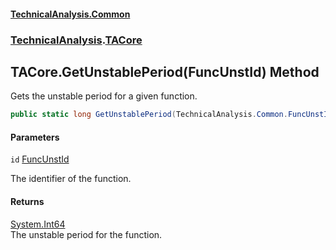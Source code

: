 #### [TechnicalAnalysis.Common](Atypical.TechnicalAnalysis.Common.md 'Atypical.TechnicalAnalysis.Common')
### [TechnicalAnalysis](Atypical.TechnicalAnalysis.Common.md#TechnicalAnalysis 'TechnicalAnalysis').[TACore](TACore.md 'TechnicalAnalysis.TACore')

## TACore.GetUnstablePeriod(FuncUnstId) Method

Gets the unstable period for a given function.

```csharp
public static long GetUnstablePeriod(TechnicalAnalysis.Common.FuncUnstId id);
```
#### Parameters

<a name='TechnicalAnalysis.TACore.GetUnstablePeriod(TechnicalAnalysis.Common.FuncUnstId).id'></a>

`id` [FuncUnstId](FuncUnstId.md 'TechnicalAnalysis.Common.FuncUnstId')

The identifier of the function.

#### Returns
[System.Int64](https://docs.microsoft.com/en-us/dotnet/api/System.Int64 'System.Int64')  
The unstable period for the function.